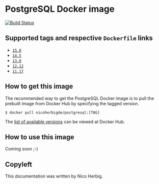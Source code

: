 # PostgreSQL Docker image

[![Build Status](https://github.com/nicoherbigio/docker-postgresql/actions/workflows/build-docker-images.yml/badge.svg)](https://github.com/nicoherbigio/docker-postgresql/actions/workflows/build-docker-images.yml)

## Supported tags and respective `Dockerfile` links

 * [`15.0`](https://github.com/nicoherbigio/docker-postgresql/blob/main/15.0/debian/default/Dockerfile)
 * [`14.5`](https://github.com/nicoherbigio/docker-postgresql/blob/main/14.5/debian/default/Dockerfile)
 * [`13.8`](https://github.com/nicoherbigio/docker-postgresql/blob/main/13.8/debian/default/Dockerfile)
 * [`12.12`](https://github.com/nicoherbigio/docker-postgresql/blob/main/12.12/debian/default/Dockerfile)
 * [`11.17`](https://github.com/nicoherbigio/docker-postgresql/blob/main/11.17/debian/default/Dockerfile)

## How to get this image

The recommended way to get the PostgreSQL Docker image is to pull the prebuilt image from Docker Hub by specifying the tagged version.

```console
$ docker pull nicoherbigde/postgresql:[TAG]
```

The [list of available versions](https://hub.docker.com/r/nicoherbigde/postgresql/tags) can be viewed at Docker Hub.

## How to use this image

Coming soon ;-)

## Copyleft

This documentation was written by Nico Herbig.
